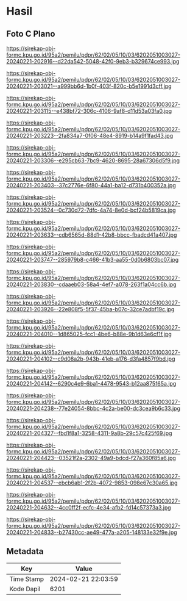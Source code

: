 # Hasil

## Foto C Plano

https://sirekap-obj-formc.kpu.go.id/95a2/pemilu/pdpr/62/02/05/10/03/6202051003027-20240221-202916--d22da542-5048-42f0-9eb3-b329674ce993.jpg

https://sirekap-obj-formc.kpu.go.id/95a2/pemilu/pdpr/62/02/05/10/03/6202051003027-20240221-203021--a999bb6d-1b0f-403f-820c-b5e1991d3cff.jpg

https://sirekap-obj-formc.kpu.go.id/95a2/pemilu/pdpr/62/02/05/10/03/6202051003027-20240221-203115--e438bf72-306c-4106-9af8-d11d53a03fa0.jpg

https://sirekap-obj-formc.kpu.go.id/95a2/pemilu/pdpr/62/02/05/10/03/6202051003027-20240221-203223--2fa834a7-0f06-48e4-8919-b14a9f1fad43.jpg

https://sirekap-obj-formc.kpu.go.id/95a2/pemilu/pdpr/62/02/05/10/03/6202051003027-20240221-203306--e295cb63-7bc9-4620-8695-28a67306d5f9.jpg

https://sirekap-obj-formc.kpu.go.id/95a2/pemilu/pdpr/62/02/05/10/03/6202051003027-20240221-203403--37c2776e-6f80-44a1-ba12-d731b400352a.jpg

https://sirekap-obj-formc.kpu.go.id/95a2/pemilu/pdpr/62/02/05/10/03/6202051003027-20240221-203524--0c730d72-7dfc-4a74-8e0d-bcf24b5819ca.jpg

https://sirekap-obj-formc.kpu.go.id/95a2/pemilu/pdpr/62/02/05/10/03/6202051003027-20240221-203633--cdb6565d-88d1-42b8-bbcc-fbadcd41a407.jpg

https://sirekap-obj-formc.kpu.go.id/95a2/pemilu/pdpr/62/02/05/10/03/6202051003027-20240221-203747--285979b8-c466-41b3-aa55-0d0b6803bc07.jpg

https://sirekap-obj-formc.kpu.go.id/95a2/pemilu/pdpr/62/02/05/10/03/6202051003027-20240221-203830--cdaaeb03-58a4-4ef7-a078-263f1a04cc6b.jpg

https://sirekap-obj-formc.kpu.go.id/95a2/pemilu/pdpr/62/02/05/10/03/6202051003027-20240221-203926--22e808f5-5f37-45ba-b07c-32ce7adbf19c.jpg

https://sirekap-obj-formc.kpu.go.id/95a2/pemilu/pdpr/62/02/05/10/03/6202051003027-20240221-204010--1d865025-fcc1-4be6-b88e-9b1d63e6cf1f.jpg

https://sirekap-obj-formc.kpu.go.id/95a2/pemilu/pdpr/62/02/05/10/03/6202051003027-20240221-204102--c9d08a2b-943b-41eb-a176-d3fa4857f9bd.jpg

https://sirekap-obj-formc.kpu.go.id/95a2/pemilu/pdpr/62/02/05/10/03/6202051003027-20240221-204142--6290c4e9-6ba1-4478-9543-b12aa875f65a.jpg

https://sirekap-obj-formc.kpu.go.id/95a2/pemilu/pdpr/62/02/05/10/03/6202051003027-20240221-204238--77e24054-8bbc-4c2a-be00-dc3cea9b6c33.jpg

https://sirekap-obj-formc.kpu.go.id/95a2/pemilu/pdpr/62/02/05/10/03/6202051003027-20240221-204327--fbd1f8a1-3258-4311-9a8b-29c57c425f69.jpg

https://sirekap-obj-formc.kpu.go.id/95a2/pemilu/pdpr/62/02/05/10/03/6202051003027-20240221-204423--03521f2a-2302-49a9-bdcd-f27a360f85a6.jpg

https://sirekap-obj-formc.kpu.go.id/95a2/pemilu/pdpr/62/02/05/10/03/6202051003027-20240221-204537--ebcb6ab1-2f2b-4072-9853-098e67c30a65.jpg

https://sirekap-obj-formc.kpu.go.id/95a2/pemilu/pdpr/62/02/05/10/03/6202051003027-20240221-204632--4cc0ff2f-ecfc-4e34-afb2-fd14c57373a3.jpg

https://sirekap-obj-formc.kpu.go.id/95a2/pemilu/pdpr/62/02/05/10/03/6202051003027-20240221-204833--b27430cc-ae49-477a-a205-148133e32f9e.jpg


## Metadata

| Key        | Value               |
| ---------- | ------------------- |
| Time Stamp | 2024-02-21 22:03:59 |
| Kode Dapil | 6201                |



